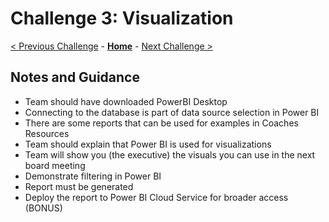 # Challenge 3: Visualization

[< Previous Challenge](./02-load-data.md) - **[Home](../README.md)** - [Next Challenge >](./04-incrementals.md)

## Notes and Guidance
- Team should have downloaded PowerBI Desktop 
- Connecting to the database is part of data source selection in Power BI
- There are some reports that can be used for examples in Coaches Resources
- Team should explain that Power BI is used for visualizations
- Team will show you (the executive) the visuals you can use in the next board meeting
- Demonstrate filtering in Power BI
- Report must be generated
- Deploy the report to Power BI Cloud Service for broader access (BONUS)